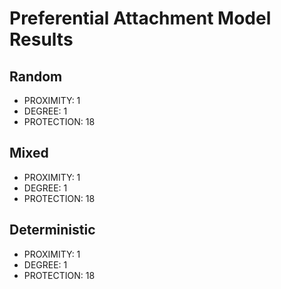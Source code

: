 # Preferential Attachment Model Results

## Random

* PROXIMITY: 1
* DEGREE: 1
* PROTECTION: 18

## Mixed

* PROXIMITY: 1
* DEGREE: 1
* PROTECTION: 18

## Deterministic

* PROXIMITY: 1
* DEGREE: 1
* PROTECTION: 18


